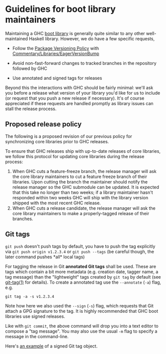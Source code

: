 # Guidelines for boot library maintainers



Maintaining a GHC [boot library](commentary/libraries) is generally quite similar to any other well-maintained Haskell library. However, we do have a few specific requests,


- Follow the [
  Package Versioning Policy](https://wiki.haskell.org/Package_versioning_policy) with [Commentary/Libraries/EagerVersionBump](commentary/libraries/eager-version-bump)

- Avoid non-fast-forward changes to tracked branches in the repository followed by GHC

- Use annotated and signed tags for releases


Beyond this the interactions with GHC should be fairly minimal: we'll ask you before a release what version of your library you'd like for us to include (or request that you push a new release if necessary). It's of course appreciated if these requests are handled promptly as library issues can stall the release process.


## Proposed release policy



The following is a proposed revision of our previous policy for synchronizing core libraries prior to GHC releases.



To ensure that GHC releases ship with up-to-date releases of core libraries, we follow this protocol for updating core libraries during the release process:


1. When GHC cuts a feature-freeze branch, the release manager will ask the core library maintainers to cut a feature freeze branch of their libraries. Upon cutting the branch the maintainer should notify the release manager so the GHC submodule can be updated. It is expected that this take no longer than two weeks; if a library maintainer hasn't responded within two weeks GHC will ship with the library version shipped with the most recent GHC release.
1. When GHC cuts a release candidate, the release manager will ask the core library maintainers to make a properly-tagged release of their branches.

## Git tags



`git push` doesn't push tags by default, you have to push the tag explicitly via `git push origin v1.2.3.4` or `git push --tags` (be careful though, the later command pushes \*all\* local tags)



For tagging the release in Git **annotated Git tags** shall be used. These are tags which contain a bit more metadata (e.g. creation date, tagger name, a tag message) than the "lightweight" tags created by `git tag` by default (see [
git-tag(1)](https://git-scm.com/docs/git-tag) for details). To create a annotated tag use the `--annotate` (`-a`) flag, e.g.


```wiki
git tag -a -s v1.2.3.4
```


Note how here we also used the `--sign` (`-s`) flag, which requests that Git attach a GPG signature to the tag. It is highly recommended that GHC boot libraries use signed releases.



Like with `git commit`, the above command will drop you into a text editor to compose a "tag message". You may also use the usual `-m` flag to specify a message in the command-line.



Here's [
an example](https://git.haskell.org/packages/deepseq.git/tag/c32a156c8dafaea05e91563afe2f72ad3590f57b) of a signed Git tag object.


